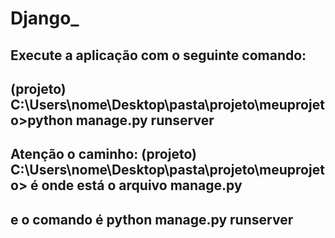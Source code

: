 # Django_

## Execute a aplicação com o seguinte comando:
## (projeto) C:\Users\nome\Desktop\pasta\projeto\meuprojeto>python manage.py runserver

## Atenção o caminho:  (projeto) C:\Users\nome\Desktop\pasta\projeto\meuprojeto>   é onde está o arquivo manage.py
## e o comando é python manage.py runserver
